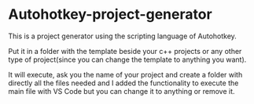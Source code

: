# Autohotkey-project-generator

This is a project generator using the scripting language of Autohotkey.

Put it in a folder with the template beside your c++ projects or any other type of project(since you can change the template to anything you want).

It will execute, ask you the name of your project and create a folder with directly all the files needed and I added the functionality to execute the main file with VS Code but you can change it to anything or remove it.
